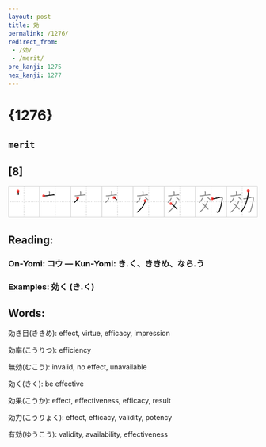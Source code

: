 ```yaml
---
layout: post
title: 効
permalink: /1276/
redirect_from:
 - /効/
 - /merit/
pre_kanji: 1275
nex_kanji: 1277
---
```


# {1276}

## `merit`

## [8]

<div class="stroke"><img src="../images/E58AB9.png" /></div>

## Reading:

### On-Yomi: コウ &mdash; Kun-Yomi: き.く、ききめ、なら.う

### Examples: 効く (き.く)

## Words:

効き目(ききめ): effect, virtue, efficacy, impression

効率(こうりつ): efficiency

無効(むこう): invalid, no effect, unavailable

効く(きく): be effective

効果(こうか): effect, effectiveness, efficacy, result

効力(こうりょく): effect, efficacy, validity, potency

有効(ゆうこう): validity, availability, effectiveness
